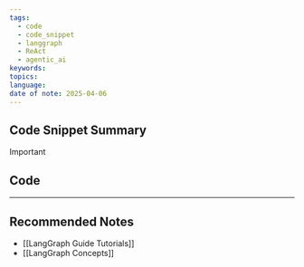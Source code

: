 ```yaml
---
tags:
  - code
  - code_snippet
  - langgraph
  - ReAct
  - agentic_ai
keywords: 
topics: 
language: 
date of note: 2025-04-06
---
```


## Code Snippet Summary

>[!important]


## Code





-----------
##  Recommended Notes

- [[LangGraph Guide Tutorials]]
- [[LangGraph Concepts]]